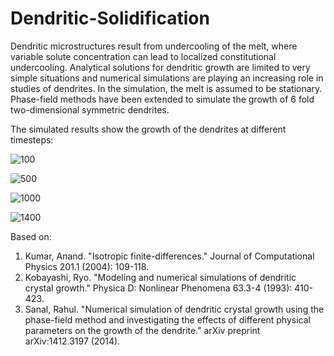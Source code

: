 # Dendritic-Solidification

Dendritic microstructures result from undercooling of the melt, where variable solute
concentration can lead to localized constitutional undercooling.
Analytical solutions for dendritic growth are limited to very simple situations and numerical
simulations are playing an increasing role in studies of dendrites. In the simulation, the
melt is assumed to be stationary. Phase-field methods have been extended to simulate the growth
of 6 fold two-dimensional symmetric dendrites.

The simulated results show the growth of the dendrites at different timesteps:

![100](https://github.com/user-attachments/assets/2ed8d7b1-bbfc-4d58-9c08-2dc1d6be4567)

![500](https://github.com/user-attachments/assets/f20cefff-aba9-409a-a60b-4a69d42fa673)

![1000](https://github.com/user-attachments/assets/e8dcd0eb-541a-4984-8004-98f14f706776)

![1400](https://github.com/user-attachments/assets/7b373068-ee19-4e08-bab6-d23b29489820)

Based on:
1. Kumar, Anand. "Isotropic finite-differences." Journal of Computational Physics 201.1 (2004): 109-118.
2. Kobayashi, Ryo. "Modeling and numerical simulations of dendritic crystal growth." Physica D: Nonlinear Phenomena 63.3-4 (1993): 410-423.
3. Sanal, Rahul. "Numerical simulation of dendritic crystal growth using the phase-field method and investigating the effects of different physical parameters on the growth of the dendrite." arXiv preprint arXiv:1412.3197 (2014).
